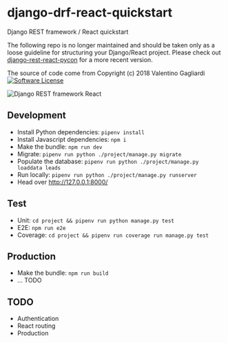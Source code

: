 # django-drf-react-quickstart
Django REST framework / React quickstart

The following repo is no longer maintained and should be taken only as a loose guideline for structuring your Django/React project. Please check out [django-rest-react-pycon](https://github.com/valentinogagliardi/django-rest-react-pycon) for a more recent version.

The source of code come from Copyright (c) 2018 Valentino Gagliardi
[![Software License](https://img.shields.io/badge/license-MIT-brightgreen.svg?style=flat)](LICENSE)

![Django REST framework React](https://www.valentinog.com/blog/wp-content/uploads/2018/01/django-rest-framework-react.png)

## Development

* Install Python dependencies: `pipenv install`
* Install Javascript dependencies: `npm i`
* Make the bundle: `npm run dev`
* Migrate: `pipenv run python ./project/manage.py migrate`
* Populate the database: `pipenv run python ./project/manage.py loaddata leads`
* Run locally: `pipenv run python ./project/manage.py runserver`
* Head over http://127.0.0.1:8000/

## Test

* Unit: `cd project && pipenv run python manage.py test`
* E2E: `npm run e2e`
* Coverage: `cd project && pipenv run coverage run manage.py test`

## Production

* Make the bundle: `npm run build`
* ... TODO

## TODO

* Authentication
* React routing
* Production


